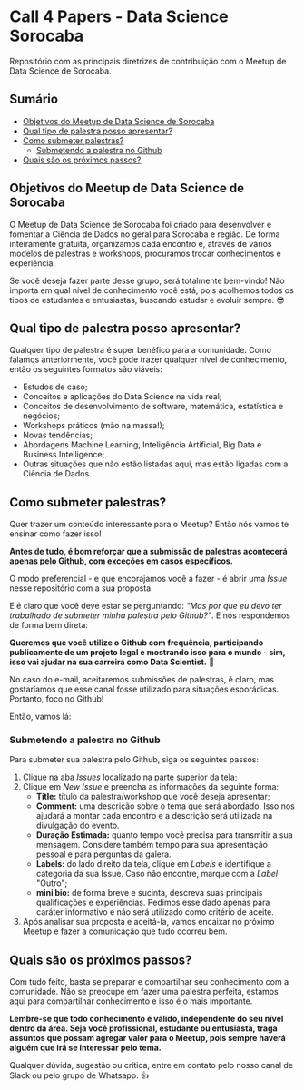 # Call 4 Papers - Data Science Sorocaba

Repositório com as principais diretrizes de contribuição com o Meetup de Data Science de Sorocaba.

## Sumário

- [Objetivos do Meetup de Data Science de Sorocaba](#objetivos-do-meetup-de-data-science-de-sorocaba)
- [Qual tipo de palestra posso apresentar?](#qual-tipo-de-palestra-posso-apresentar)
- [Como submeter palestras?](#como-submeter-palestras)
  - [Submetendo a palestra no Github](#submetendo-a-palestra-no-github)
- [Quais são os próximos passos?](#quais-são-os-próximos-passos)

## Objetivos do Meetup de Data Science de Sorocaba

O Meetup de Data Science de Sorocaba foi criado para desenvolver e fomentar a Ciência de Dados no geral para Sorocaba e região. De forma inteiramente gratuita, organizamos cada encontro e, através de vários modelos de palestras e workshops, procuramos trocar conhecimentos e experiência.

Se você deseja fazer parte desse grupo, será totalmente bem-vindo! Não importa em qual nível de conhecimento você está, pois acolhemos todos os tipos de estudantes e entusiastas, buscando estudar e evoluir sempre. 😎

## Qual tipo de palestra posso apresentar?

Qualquer tipo de palestra é super benéfico para a comunidade. Como falamos anteriormente, você pode trazer qualquer nível de conhecimento, então os seguintes formatos são viáveis:

- Estudos de caso;
- Conceitos e aplicações do Data Science na vida real;
- Conceitos de desenvolvimento de software, matemática, estatística e negócios;
- Workshops práticos (mão na massa!);
- Novas tendências;
- Abordagens Machine Learning, Inteligência Artificial, Big Data e Business Intelligence;
- Outras situações que não estão listadas aqui, mas estão ligadas com a Ciência de Dados.

## Como submeter palestras?

Quer trazer um conteúdo interessante para o Meetup? Então nós vamos te ensinar como fazer isso!

**Antes de tudo, é bom reforçar que a submissão de palestras acontecerá apenas pelo Github, com exceções em casos específicos.**

O modo preferencial - e que encorajamos você a fazer - é abrir uma *Issue* nesse repositório com a sua proposta.

E é claro que você deve estar se perguntando: *"Mas por que eu devo ter trabalhado de submeter minha palestra pelo Github?"*. E nós respondemos de forma bem direta:

**Queremos que você utilize o Github com frequência, participando publicamente de um projeto legal e mostrando isso para o mundo - sim, isso vai ajudar na sua carreira como Data Scientist.** 💪

No caso do e-mail, aceitaremos submissões de palestras, é claro, mas gostaríamos que esse canal fosse utilizado para situações esporádicas. Portanto, foco no Github!

Então, vamos lá:

### Submetendo a palestra no Github

Para submeter sua palestra pelo Github, siga os seguintes passos:

1. Clique na aba *Issues* localizado na parte superior da tela;
2. Clique em *New Issue* e preencha as informações da seguinte forma:
   - **Title:** título da palestra/workshop que você deseja apresentar;
   - **Comment:** uma descrição sobre o tema que será abordado. Isso nos ajudará a montar cada encontro e a descrição será utilizada na divulgação do evento.
   - **Duração Estimada:** quanto tempo você precisa para transmitir a sua mensagem. Considere também tempo para sua apresentação pessoal e para perguntas da galera. 
   - **Labels:** do lado direito da tela, clique em *Labels* e identifique a categoria da sua Issue. Caso não encontre, marque com a *Label* "Outro";
   - **mini bio:** de forma breve e sucinta, descreva suas principais qualificações e experiências. Pedimos esse dado apenas para caráter informativo e não será utilizado como critério de aceite.
3. Após analisar sua proposta e aceitá-la, vamos encaixar no próximo Meetup e fazer a comunicação que tudo ocorreu bem.

## Quais são os próximos passos?

Com tudo feito, basta se preparar e compartilhar seu conhecimento com a comunidade. Não se preocupe em fazer uma palestra perfeita, estamos aqui para compartilhar conhecimento e isso é o mais importante.

**Lembre-se que todo conhecimento é válido, independente do seu nível dentro da área. Seja você profissional, estudante ou entusiasta, traga assuntos que possam agregar valor para o Meetup, pois sempre haverá alguém que irá se interessar pelo tema.**

Qualquer dúvida, sugestão ou crítica, entre em contato pelo nosso canal de Slack ou pelo grupo de Whatsapp. 👍

